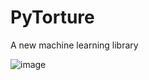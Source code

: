 # PyTorture
A new machine learning library

![image](https://github.com/ayyucedemirbas/PyTorture/assets/8023150/10ec3d8f-c337-4e8b-96da-4bf2f7310e36)
